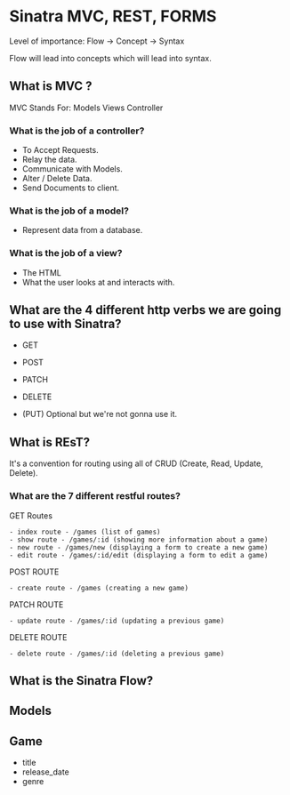 # Sinatra MVC, REST, FORMS

Level of importance:
Flow -> Concept -> Syntax

Flow will lead into concepts which will lead into syntax.

## What is MVC ?

MVC Stands For: Models Views Controller

### What is the job of a controller?

- To Accept Requests.
- Relay the data.
- Communicate with Models.
- Alter / Delete Data.
- Send Documents to client.

### What is the job of a model?

- Represent data from a database.

### What is the job of a view?

- The HTML
- What the user looks at and interacts with.

## What are the 4 different http verbs we are going to use with Sinatra?

- GET
- POST
- PATCH
- DELETE

- (PUT) Optional but we're not gonna use it.

## What is REsT?

It's a convention for routing using all of CRUD (Create, Read, Update, Delete).

### What are the 7 different restful routes?

GET Routes

```
- index route - /games (list of games)
- show route - /games/:id (showing more information about a game)
- new route - /games/new (displaying a form to create a new game)
- edit route - /games/:id/edit (displaying a form to edit a game)
```

POST ROUTE

```
- create route - /games (creating a new game)
```

PATCH ROUTE

```
- update route - /games/:id (updating a previous game)
```

DELETE ROUTE

```
- delete route - /games/:id (deleting a previous game)
```

## What is the Sinatra Flow?

## Models

## Game

- title
- release_date
- genre
